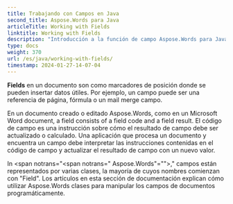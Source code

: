 ```yaml
---
title: Trabajando con Campos en Java
second_title: Aspose.Words para Java
articleTitle: Working with Fields
linktitle: Working with Fields
description: "Introducción a la función de campo Aspose.Words para Java."
type: docs
weight: 370
url: /es/java/working-with-fields/
timestamp: 2024-01-27-14-07-04
---
```


**Fields** en un documento son como marcadores de posición donde se pueden insertar datos útiles. Por ejemplo, un campo puede ser una referencia de página, fórmula o un mail merge campo.

En un documento creado o editado Aspose.Words, como en un Microsoft Word document, a field consists of a field code and a field result. El código de campo es una instrucción sobre cómo el resultado de campo debe ser actualizado o calculado. Una aplicación que procesa un documento y encuentra un campo debe interpretar las instrucciones contenidas en el código de campo y actualizar el resultado de campo con un nuevo valor.

In <span notrans="<span notrans=" Aspose.Words"=""></span>," campos están representados por varias clases, la mayoría de cuyos nombres comienzan con "Field". Los artículos en esta sección de documentación explican cómo utilizar Aspose.Words clases para manipular los campos de documentos programáticamente.
